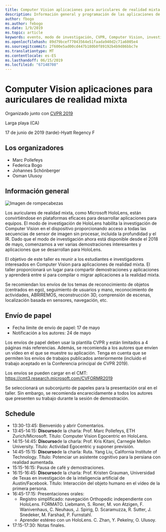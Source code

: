 ```yaml
---
title: Computer Vision aplicaciones para auriculares de realidad mixta Workshop en CVPR 2019
description: Información general y programación de las aplicaciones de Computer Vision para los auriculares con micrófonos de realidad mixta, que se entregarán en la Conferencia de CVPR del 2019 de junio.
author: fbogo
ms.author: febogo
ms.date: 1/9/2019
ms.topic: article
keywords: evento, modo de investigación, CVPR, Computer Vision, investigación, HoloLens
ms.openlocfilehash: 89d79bcef77043564e51faada940d2c71a6005e4
ms.sourcegitcommit: 2f600e5ad00cd447b180b0f89192b4b9d86bbc7e
ms.translationtype: MT
ms.contentlocale: es-ES
ms.lasthandoff: 06/15/2019
ms.locfileid: "67148708"
---
```

# <a name="computer-vision-applications-for-mixed-reality-headsets"></a>Computer Vision aplicaciones para auriculares de realidad mixta

Organizado junto con [CVPR 2019](http://cvpr2019.thecvf.com/)

Larga playa (CA)

17 de junio de 2019 (tarde)-Hyatt Regency F


## <a name="organizers"></a>Los organizadores
* Marc Pollefeys
* Federica Bogo
* Johannes Schönberger
* Osman Ulusoy

## <a name="overview"></a>Información general

![Imagen de rompecabezas](images/cvpr2019_teaser2.jpg)

Los auriculares de realidad mixta, como Microsoft HoloLens, están convirtiéndose en plataformas eficaces para desarrollar aplicaciones para equipos. El modo de investigación de HoloLens habilita la investigación de Computer Vision en el dispositivo proporcionando acceso a todas las secuencias de sensor de imagen sin procesar, incluida la profundidad y el IR. Dado que el modo de investigación ahora está disponible desde el 2018 de mayo, comenzamos a ver varias demostraciones interesantes y aplicaciones que se desarrollan para HoloLens. 

El objetivo de este taller es reunir a los estudiantes e investigadores interesados en Computer Vision para aplicaciones de realidad mixta. El taller proporcionará un lugar para compartir demostraciones y aplicaciones y aprenderá entre sí para compilar o migrar aplicaciones a la realidad mixta. 

Se recomiendan los envíos de los temas de reconocimiento de objetos (centrados en ego), seguimiento de usuarios y mano, reconocimiento de actividades, ABRIREMOS, reconstrucción 3D, comprensión de escenas, localización basada en sensores, navegación, etc.

## <a name="paper-submission"></a>Envío de papel
* Fecha límite de envío de papel: 17 de mayo
* Notificación a los autores: 24 de mayo

Los envíos de papel deben usar la plantilla CVPR y están limitados a 4 páginas más referencias. Además, se recomienda a los autores que envíen un vídeo en el que se muestre su aplicación.
Tenga en cuenta que se permiten los envíos de trabajos publicados anteriormente (incluido el trabajo aceptado en la Conferencia principal de CVPR 2019). 

Los envíos se pueden cargar en el CMT: https://cmt3.research.microsoft.com/CVFORMR2019

Se seleccionará un subconjunto de papeles para la presentación oral en el taller. Sin embargo, se recomienda encarecidamente a todos los autores que presenten su trabajo durante la sesión de demostración.


## <a name="schedule"></a>Schedule
* 13:30-13:45: Bienvenido y abrir Comentarios.
* 13:45-14:15: **Discurso**de la charla: Prof. Marc Pollefeys, ETH Zurich/Microsoft. Título: Computer Vision Egocentric en HoloLens.
* 14:15-14:45: **Discurso**de la charla: Prof. Kris Kitani, Carnegie Mellon University. Título: Actividad Egocentric y suponer previsión.
* 14:45-15:15: **Discurso**de la charla: Ruta. Yang Liu, California Institute of Technology. Título: Potenciar un asistente cognitivo para la persiana con realidad aumentada.
* 15:15-16:15: Pausa de café y demostraciones.
* 16:15-16:45: **Discurso**de la charla: Prof. Kristen Grauman, Universidad de Texas en investigación de la inteligencia artificial de Austin/Facebook. Título: Interacción del objeto humano en el vídeo de la primera persona.
* 16:45-17:15: Presentaciones orales:
    * Registro simplificado: navegación Orthopedic independiente con HoloLens. FORMATO. Liebmann, S. Roner, M. von Atzigen, F. Wanivenhaus, C. Neuhaus, J. Spirig, D. Scaramuzza, R. Sutter, J. Snedeker, M. Farshad, P. Furnstahl.
    * Aprender estéreo con un HoloLens. C. Zhan, Y. Pekelny, O. Ulusoy.
* 17:15-17:30: Notas finales.

